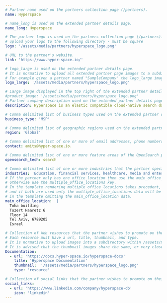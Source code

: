 ```yaml
---
# Partner name used on the partners collection page (/partners).
name: Hyperspace

# name_long is used on the extended partner details page.
name_long: Hyperspace

# The partner logo is used on the partners collection page (/partners).
# upload your logo to the following directory - must be square
logo: '/assets/media/partners/hyperspace_logo.png'

# URL to the partner's website.
link: 'https://www.hyper-space.io/'

# logo_large is used on the extended partner details page.
# It is normative to upload all extended partner page images to a subdirectory of /assets/media/partners/ with the name of the partner as the directory name.
# For example given a partner named "SampleCompany" the logo_large image would be uploaded to /assets/media/partners/samplecompany/logo_large.png
logo_large: '/assets/media/partners/hyperspace_logo.png'

# Large image displayed in the top right of the extended partner details page.
#product_image: '/assets/media/partners/hyperspace_logo.png'
# Partner company description used on the extended partner details page.
description: Hyperspace is an elastic compatible cloud-native search database that leverages custom computing power so you can run any type of search at any time and scale with uncompromised performance, consistency, and confidence.

# Comma delimited list of business types used on the extended partner details page in the side panel.
business_type: 'MSP'

# Comma delimited list of geographic regions used on the extended partner details page in the side panel.
region: 'Global'

# Comma delimited list of one or more of email addresses, phone numbers, and web URLs that can be used to contat the partner.
contact: amits@hyper-space.io.

# Comma delimited list of one or more feature areas of the OpenSearch platform that the partner specializes in.
opensearch_tech: search

# Comma delimited list of one or more industries that the partner specializes in serving.
industries: 'Education, financial services, healthcare, media and entertainment, non-profit, retail, software and technology'
# If the partner only has one office location then use the main_office_location key
# otherwise use the multiple_office_locations key.
# In the template rendering multiple_office_locations takes precedent,
# and if both are used only the multiple_office_locations data will be rendered
# in the template omitting the main_office_location data.
main_office_location:  |
  Toha building
  Tozert Haaretz 6
  Floor 14
  Tel Aviv, 6789205
  Israel

# Collection of Web resources that the partner wishes to promote on their extended partner details page. Resources like blog posts, tutorials, news announcements, etc.
# Each resource must have a url, title, thumbnail, and type.
# It is normative to upload images into a subdirectory within /assets/media/partners/ with the name of the partner as the directory name. 
# It is advised that the thumbnail images share the same, or very close to the same aspect ratio across all resources. 
Documentation:
  - url: 'https://docs.hyper-space.io/hyperspace-docs'
    title: 'Hyperspace Documentation'
    thumbnail:  '/assets/media/partners/hyperspace_logo.png'
    type: 'resource'

# Collection of social links that the partner wishes to promote on their extended partner details page. Supported types are 'twitter', 'linkedin', 'facebook', and 'github'.
social_links:
  - url: 'https://www.linkedin.com/company/hyperspace-db'
    icon: 'linkedin'
---
```

